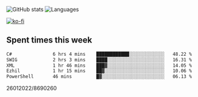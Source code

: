 ![GitHub stats](https://github-readme-stats.vercel.app/api?username=emipa606&theme=github_dark&show_icons=true) 
![Languages](https://github-readme-stats.vercel.app/api/top-langs/?username=emipa606&theme=github_dark&layout=compact)

[![ko-fi](https://ko-fi.com/img/githubbutton_sm.svg)](https://ko-fi.com/G2G55DDYD)

## Spent times this week
<!--START_SECTION:waka-->

```txt
C#               6 hrs 4 mins    ████████████░░░░░░░░░░░░░   48.22 %
SWIG             2 hrs 3 mins    ████░░░░░░░░░░░░░░░░░░░░░   16.31 %
XML              1 hr 46 mins    ███▓░░░░░░░░░░░░░░░░░░░░░   14.05 %
Ezhil            1 hr 15 mins    ██▓░░░░░░░░░░░░░░░░░░░░░░   10.06 %
PowerShell       46 mins         █▓░░░░░░░░░░░░░░░░░░░░░░░   06.13 %
```

<!--END_SECTION:waka-->


26012022/8690260
